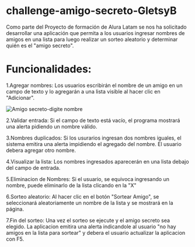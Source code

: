 # challenge-amigo-secreto-GletsyB
Como parte del Proyecto de formación de Alura Latam se nos ha solicitado desarrollar una aplicación que permita a los usuarios ingresar nombres de amigos en una lista para luego realizar un sorteo aleatorio y determinar quién es el "amigo secreto".
# Funcionalidades:
1.Agregar nombres: Los usuarios escribirán el nombre de un amigo en un campo de texto y lo agregarán a una lista visible al hacer clic en "Adicionar".

![Amigo secreto-digite nombre](https://github.com/user-attachments/assets/ae4bc39f-410c-4775-ad4b-82a2cbeb588c)

2.Validar entrada: Si el campo de texto está vacío, el programa mostrará una alerta pidiendo un nombre válido.

3.Nombres duplicados: Si los usurarios ingresan dos nombres iguales, el sistema emitira una alerta impidiendo el agregado del nombre. El usuario debera agregar otro nombre.

4.Visualizar la lista: Los nombres ingresados aparecerán en una lista debajo del campo de entrada.

5.Eliminacion de Nombres: Si el usuario, se equivoca ingresando un nombre, puede eliminarlo de la lista clicando en la "X"

6.Sorteo aleatorio: Al hacer clic en el botón "Sortear Amigo", se seleccionará aleatoriamente un nombre de la lista y se mostrará en la página.

7.Fin del sorteo: Una vez el sorteo se ejecute y el amigo secreto sea elegido. La aplicacion emitira una alerta indicandole al usuario "no hay amigos en la lista para sortear" y debera el usuario actualizar la aplicacion con F5.
